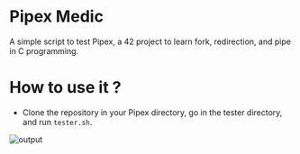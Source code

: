 # Pipex Medic
A simple script to test Pipex, a 42 project to learn fork, redirection, and pipe in C programming.

# How to use it ?
- Clone the repository in your Pipex directory, go in the tester directory, and run `tester.sh`.

![output](/img.png)

